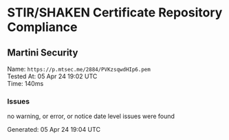 # STIR/SHAKEN Certificate Repository Compliance

## Martini Security

Name: `https://p.mtsec.me/2884/PVKzsqwdHIp6.pem`\
Tested At: 05 Apr 24 19:02 UTC\
Time: 140ms

### Issues

no warning, or error, or notice date level issues were found

Generated: 05 Apr 24 19:04 UTC